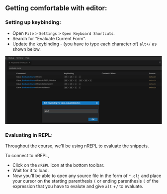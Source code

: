 
## Getting comfortable with editor:

### Setting up keybinding:
 
 - Open `File` > `Settings` > `Open Keyboard Shortcuts`.
 - Search for "Evaluate Current Form".
 - Update the keybinding - (you have to type each character of) `alt+/` as shown below.

![alt text](images/key_binding.png "Keyboard config")


### Evaluating in REPL:

Throughout the course, we'll be using nREPL to evaluate the snippets.

To connect to nREPL,

- Click on the `nREPL` icon at the bottom toolbar.
- Wait for it to load.
- Now you'll be able to open any source file in the form of `*.clj` and place your cursor on the starting parenthesis `(` or ending parenthesis `(` of the expression that you have to evalute and give `alt` +`/` to evaluate.
